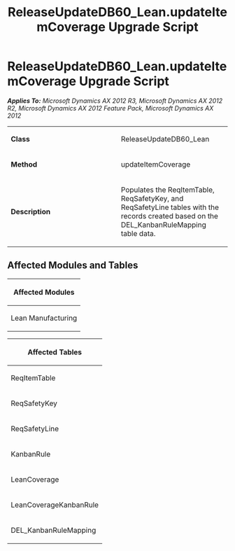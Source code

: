 ﻿---
title: ReleaseUpdateDB60_Lean.updateItemCoverage Upgrade Script
TOCTitle: ReleaseUpdateDB60_Lean.updateItemCoverage Upgrade Script
ms:assetid: 62423972-0353-98f4-71bf-0efeb3f53fb8
ms:mtpsurl: https://msdn.microsoft.com/en-us/library/JJ719118(v=AX.60)
ms:contentKeyID: 49708657
ms.date: 05/18/2015
mtps_version: v=AX.60
---

# ReleaseUpdateDB60\_Lean.updateItemCoverage Upgrade Script 


_**Applies To:** Microsoft Dynamics AX 2012 R3, Microsoft Dynamics AX 2012 R2, Microsoft Dynamics AX 2012 Feature Pack, Microsoft Dynamics AX 2012_

<table>
<colgroup>
<col style="width: 50%" />
<col style="width: 50%" />
</colgroup>
<tbody>
<tr class="odd">
<td><p><strong>Class</strong></p></td>
<td><p>ReleaseUpdateDB60_Lean</p></td>
</tr>
<tr class="even">
<td><p><strong>Method</strong></p></td>
<td><p>updateItemCoverage</p></td>
</tr>
<tr class="odd">
<td><p><strong>Description</strong></p></td>
<td><p>Populates the ReqItemTable, ReqSafetyKey, and ReqSafetyLine tables with the records created based on the DEL_KanbanRuleMapping table data.</p></td>
</tr>
</tbody>
</table>


## Affected Modules and Tables

<table>
<colgroup>
<col style="width: 100%" />
</colgroup>
<thead>
<tr class="header">
<th><p>Affected Modules</p></th>
</tr>
</thead>
<tbody>
<tr class="odd">
<td><p>Lean Manufacturing</p></td>
</tr>
</tbody>
</table>


<table>
<colgroup>
<col style="width: 100%" />
</colgroup>
<thead>
<tr class="header">
<th><p>Affected Tables</p></th>
</tr>
</thead>
<tbody>
<tr class="odd">
<td><p>ReqItemTable</p></td>
</tr>
<tr class="even">
<td><p>ReqSafetyKey</p></td>
</tr>
<tr class="odd">
<td><p>ReqSafetyLine</p></td>
</tr>
<tr class="even">
<td><p>KanbanRule</p></td>
</tr>
<tr class="odd">
<td><p>LeanCoverage</p></td>
</tr>
<tr class="even">
<td><p>LeanCoverageKanbanRule</p></td>
</tr>
<tr class="odd">
<td><p>DEL_KanbanRuleMapping</p></td>
</tr>
</tbody>
</table>

  


